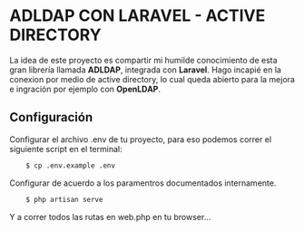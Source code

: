# ADLDAP CON LARAVEL - ACTIVE DIRECTORY

La idea de este proyecto es compartir mi humilde conocimiento de esta gran librería llamada **ADLDAP**,
integrada con **Laravel**.
Hago incapié en la conexion por medio de active directory, lo cual queda abierto para la mejora e ingración por ejemplo con **OpenLDAP**.

## Configuración

Configurar el archivo .env de tu proyecto, para eso podemos correr el siguiente script en el terminal:

```bash
    $ cp .env.example .env
```
Configurar de acuerdo a los paramentros documentados internamente.

```bash
    $ php artisan serve
```

Y a correr todos las rutas en web.php en tu browser...